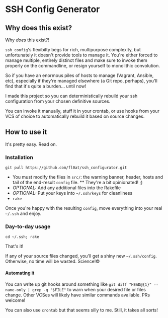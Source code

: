 # SSH Config Generator

## Why does this exist?

Why _does_ this exist?!

`ssh_config`'s flexibilty begs for rich, multipurpose complexity, but unfortunately it doesn't provide tools to manage it. You're either forced to manage multiple, entirely distinct files and make sure to invoke them properly on the commandline, or resign yourself to monolithic convolution.

So if you have an enormous piles of hosts to manage (Vagrant, Ansible, etc), especially if they're managed elsewhere (a Git repo, perhaps), you'll find that it's quite a burden... until now!

I made this project so you can deterministically rebuild your ssh configuration from your chosen definitive sources.

You can invoke it manually, stuff it in your crontab, or use hooks from your VCS of choice to automatically rebuild it based on source changes.

## How to use it

It's pretty easy. Read on.

### Installation

`git pull https://github.com/fl0at/ssh_configurator.git`

* You must modify the files in `src/`: the warning banner, header, hosts and tail of the end-result `config` file.
** They're a bit opinionated! ;)
* *OPTIONAL:* Add any additional files into the Rakefile
* *OPTIONAL:* Put your keys into `~/.ssh/keys` for cleanliness
* `rake`

Once you're happy with the resulting `config`, move everything into your real `~/.ssh` and enjoy.

### Day-to-day usage

`cd ~/.ssh; rake`

That's it!

If any of your source files changed, you'll get a shiny new `~/.ssh/config`. Otherwise, no time will be wasted. Science!©

#### Automating it

You can write up git hooks around something like `git diff "HEAD@{1}" --name-only | grep -q "$FILE"` to warn when your desired file or files change.
Other VCSes will likely have similar commands available. PRs welcome!

You can also use `crontab` but that seems silly to me. Still, it takes all sorts!
